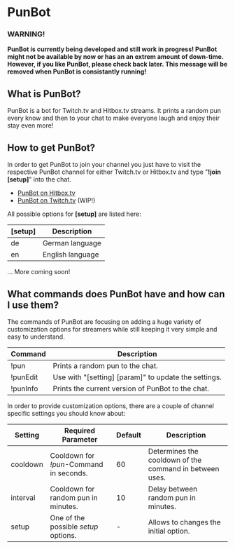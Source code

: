 # PunBot

### <b>WARNING!</b>
<b>PunBot is currently being developed and still work in progress! PunBot might not be available by now or has an an extrem amount of down-time. However, if you like PunBot, please check back later. This message will be removed when PunBot is consistantly running!</b>

## What is PunBot?
PunBot is a bot for Twitch.tv and Hitbox.tv streams. It prints a random pun every know and then to your chat to make everyone laugh and enjoy their stay even more!

## How to get PunBot?
In order to get PunBot to join your channel you just have to visit the respective PunBot channel for either Twitch.tv or Hitbox.tv and type "<b>!join [setup]</b>" into the chat.

- <a href="http://hitbox.tv/ThePunBot">PunBot on Hitbox.tv</a>
- <a href="http://twitch.tv/ThePunBot">PunBot on Twitch.tv</a> (WIP!)

All possible options for <b>[setup]</b> are listed here:

[setup]   |Description
----------|-------------
de        |German language
en		  |English language
... More coming soon!

## What commands does PunBot have and how can I use them?

The commands of PunBot are focusing on adding a huge variety of customization options for streamers while still keeping it very simple and easy to understand.

Command   |Description
----------|-------------
!pun      |Prints a random pun to the chat.
!punEdit  |Use with "[setting] [param]" to update the settings.
!punInfo  |Prints the current version of PunBot to the chat.

In order to provide customization options, there are a couple of channel specific settings you should know about:

Setting   |Required Parameter|Default|Description
----------|------------------|-------|------------
cooldown  |Cooldown for <i>!pun</i>-Command in seconds.|60|Determines the cooldown of the command in between uses.
interval  |Cooldown for random pun in minutes.         |10|Delay between random pun in minutes.
setup     |One of the possible <i>setup</i> options.   |- |Allows to changes the initial option.
